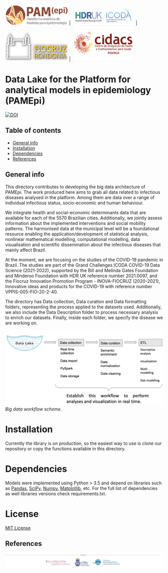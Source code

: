 <img src="Images/pamepi.png" width="200"/> | <img src="Images/icoda.png" width="200"/> | <img src="Images/rondonia.png" width="200"/> | <img src="Images/cidacs.png" width="200"/>

# Data Lake for the Platform for analytical models in epidemiology (PAMEpi)
[![DOI](https://zenodo.org/badge/396775199.svg)](https://zenodo.org/badge/latestdoi/396775199)

## Table of contents
* [General info](#general-info)
* [Installation](#installation)
* [Dependencies](#dependencies)
* [References](#references)

## General info
This directory contributes to developing the big data architecture of  PAMEpi.  The work produced here aims to grab all data related to infectious diseases analysed in the platform. Among them are data over a range of individual infectious status, socio-economic and human behaviour. 

We integrate health and social-economic determinants data that are available for each of the 5570 Brazilian cities. Additionally, we jointly assess information about the implemented interventions and social mobility patterns. The harmonised data at the municipal level will be a foundational resource enabling the application/development of statistical analysis, nonlinear mathematical modelling, computational modelling, data visualisation and scientific dissemination about the infectious diseases that mainly affect Brazil. 

At the moment, we are focusing on the studies of the COVID-19 pandemic in Brazil. The studies are part of the  Grand Challenges ICODA COVID-19 Data Science (2021-2022), supported by the Bill and Melinda Gates Foundation and Minderoo Foundation with HDR UK reference number 2021.0097, and the Fiocruz Innovation Promotion Program - INOVA-FIOCRUZ (2020-2021), Innovative ideas and products for the COVID-19 with reference number VPPIS-005-FIO-20-2-40.

The directory has Data collection, Data curation and Data formatting folders, representing the process applied to the datasets used. Additionally, we also include the Data Description folder to process necessary analysis to enrich our datasets. Finally, inside each folder, we specify the disease we are working on. 

![](Images/fig2.png)
*Big data workflow scheme.*

# Installation

Currently the library is on production, so the easiest way to use is clone our repository or copy the functions available in this directory. 


# Dependencies

Models were implemented using Python > 3.5 and depend on libraries such as [Pandas](https://github.com/pandas-dev/pandas), [SciPy](https://github.com/scipy/scipy), [Numpy](https://github.com/numpy/numpy), [Matplotlib](https://github.com/matplotlib/matplotlib), etc. For the full list of dependencies as well libraries versions check requirements.txt.
 
# License

[MIT License](LICENSE.txt)

## References 


![](Images/apoio.png)

